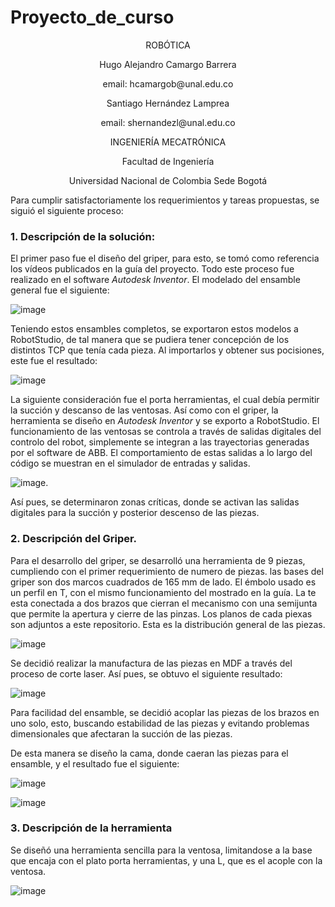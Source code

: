 # Proyecto_de_curso
<p align="center">
ROBÓTICA

<p align="center">
Hugo Alejandro Camargo Barrera
<p align="center">
email: hcamargob@unal.edu.co

<p align="center">
Santiago Hernández Lamprea
<p align="center">
email: shernandezl@unal.edu.co


<p align="center">
INGENIERÍA MECATRÓNICA
<p align="center">
Facultad de Ingeniería
<p align="center">
Universidad Nacional de Colombia Sede Bogotá

Para cumplir satisfactoriamente los requerimientos y tareas propuestas, se siguió el siguiente proceso:
 ### 1. Descripción de la solución:
 El primer paso fue el diseño del griper, para esto, se tomó como referencia los vídeos publicados en la guía del proyecto. Todo este proceso fue realizado en el software _Autodesk Inventor_. El modelado del ensamble general fue el siguiente:
 
 ![image](https://user-images.githubusercontent.com/112737454/204070335-fbad7be3-7abd-4839-9118-7fe4b21c707c.png)

Teniendo estos ensambles completos, se exportaron estos modelos a RobotStudio, de tal manera que se pudiera tener concepción de los distintos TCP que tenía cada pieza. Al importarlos y obtener sus pocisiones, este fue el resultado:

![image](https://user-images.githubusercontent.com/112737454/204070503-7f19a9b3-eab2-402b-9af3-8015051bc281.png)

La siguiente consideración fue el porta herramientas, el cual debía permitir la succión y descanso de las ventosas. Así como con el griper, la herramienta se diseño en _Autodesk Inventor_ y se exporto a RobotStudio. El funcionamiento de las ventosas se controla a través de salidas digitales del controlo del robot, simplemente se integran a las trayectorias generadas por el software de ABB. El comportamiento de estas salidas a lo largo del código se muestran en el simulador de entradas y salidas.

![image](https://user-images.githubusercontent.com/112737454/204070770-1c80ecfa-70dd-41c6-a32f-a799b05dce1f.png).

Así pues, se determinaron zonas críticas, donde se activan las salidas digitales para la succión y posterior descenso de las piezas.

### 2. Descripción del Griper.
 
 Para el desarrollo del griper, se desarrolló una herramienta de 9 piezas, cumpliendo con el primer requerimiento de numero de piezas. las bases del griper son dos marcos cuadrados de 165 mm de lado. El émbolo usado es un perfil en T, con el mismo funcionamiento del mostrado en la guía. La te esta conectada a dos brazos que cierran el mecanismo con una semijunta que permite la apertura y cierre de las pinzas. Los planos de cada piexas son adjuntos a este repositorio. Esta es la distribución general de las piezas.
 
 ![image](https://user-images.githubusercontent.com/112737454/204071182-07907569-7771-4ade-b835-05560c226dfb.png)
 
 Se decidió realizar la manufactura de las piezas en MDF a través del proceso de corte laser. Así pues, se obtuvo el siguiente resultado:
 
 ![image](https://user-images.githubusercontent.com/112737454/204071355-85bf3f42-c82f-4301-a0ea-524c5ff6018b.png)

 Para facilidad del ensamble, se decidió acoplar las piezas de los brazos en uno solo, esto, buscando estabilidad de las piezas y evitando problemas dimensionales que afectaran la succión de las piezas.

 De esta manera se diseño la cama, donde caeran las piezas para el ensamble, y el resultado fue el siguiente:
 
![image](https://user-images.githubusercontent.com/112737454/204071574-714da8dc-0e64-45f8-8ef9-4b237336da34.png)
 
 ![image](https://user-images.githubusercontent.com/112737454/204071589-b09bd608-1d2b-4439-bb33-da0015f1f551.png)
 
 ### 3. Descripción de la herramienta
 
 Se diseñó una herramienta sencilla para la ventosa, limitandose a la base que encaja con el plato porta herramientas, y una L, que es el acople con la ventosa. 
 
 ![image](https://user-images.githubusercontent.com/112737454/204071841-1731c866-f51a-4de1-a71f-a21e00dda0b8.png)
 
 




